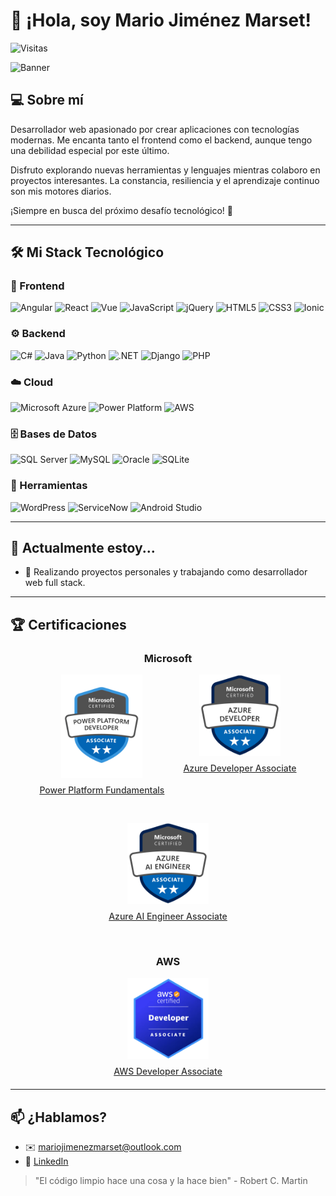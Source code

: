 # 👋 ¡Hola, soy Mario Jiménez Marset!

![Visitas](https://visitor-badge.laobi.icu/badge?page_id=marsett.marsett&left_color=gray&right_color=blue)

![Banner](https://i.pinimg.com/originals/38/a7/69/38a769ed038d1bf50a2a052e458c6f3b.gif)

## 💻 Sobre mí
Desarrollador web apasionado por crear aplicaciones con tecnologías modernas. Me encanta tanto el frontend como el backend, aunque tengo una debilidad especial por este último. 

Disfruto explorando nuevas herramientas y lenguajes mientras colaboro en proyectos interesantes. La constancia, resiliencia y el aprendizaje continuo son mis motores diarios.

¡Siempre en busca del próximo desafío tecnológico! 🚀

---

## 🛠️ Mi Stack Tecnológico

### 🎨 Frontend
![Angular](https://img.shields.io/badge/-Angular-DD0031?style=flat-square&logo=angular)
![React](https://img.shields.io/badge/-React-61DAFB?style=flat-square&logo=react&logoColor=black)
![Vue](https://img.shields.io/badge/-Vue-4FC08D?style=flat-square&logo=vue.js&logoColor=white)
![JavaScript](https://img.shields.io/badge/-JavaScript-F7DF1E?style=flat-square&logo=javascript&logoColor=black)
![jQuery](https://img.shields.io/badge/-jQuery-0769AD?style=flat-square&logo=jquery&logoColor=white)
![HTML5](https://img.shields.io/badge/-HTML5-E34F26?style=flat-square&logo=html5&logoColor=white)
![CSS3](https://img.shields.io/badge/-CSS3-1572B6?style=flat-square&logo=css3)
![Ionic](https://img.shields.io/badge/-Ionic-3880FF?style=flat-square&logo=ionic&logoColor=white)

### ⚙️ Backend
![C#](https://img.shields.io/badge/-C%23-239120?style=flat-square&logo=c-sharp&logoColor=white)
![Java](https://img.shields.io/badge/-Java-007396?style=flat-square&logo=java&logoColor=white)
![Python](https://img.shields.io/badge/-Python-3776AB?style=flat-square&logo=python&logoColor=white)
![.NET](https://img.shields.io/badge/-.NET-512BD4?style=flat-square&logo=.net&logoColor=white)
![Django](https://img.shields.io/badge/-Django-092E20?style=flat-square&logo=django)
![PHP](https://img.shields.io/badge/-PHP-777BB4?style=flat-square&logo=php&logoColor=white)

### ☁️ Cloud
![Microsoft Azure](https://img.shields.io/badge/-Azure-0078D4?style=flat-square&logo=microsoft-azure&logoColor=white)
![Power Platform](https://img.shields.io/badge/-Power%20Platform-742774?style=flat-square&logo=microsoft-powerapps&logoColor=white)
![AWS](https://img.shields.io/badge/-AWS-FF9900?style=flat-square&logo=amazon-aws&logoColor=white)

### 🗄️ Bases de Datos
![SQL Server](https://img.shields.io/badge/-SQL%20Server-CC2927?style=flat-square&logo=microsoft-sql-server&logoColor=white)
![MySQL](https://img.shields.io/badge/-MySQL-4479A1?style=flat-square&logo=mysql&logoColor=white)
![Oracle](https://img.shields.io/badge/-Oracle-FF0000?style=flat-square&logo=oracle&logoColor=white)
![SQLite](https://img.shields.io/badge/-SQLite-003B57?style=flat-square&logo=sqlite&logoColor=white)

### 🧰 Herramientas
![WordPress](https://img.shields.io/badge/-WordPress-21759B?style=flat-square&logo=wordpress&logoColor=white)
![ServiceNow](https://img.shields.io/badge/-ServiceNow-00A1E0?style=flat-square&logo=servicenow&logoColor=white)
![Android Studio](https://img.shields.io/badge/-Android%20Studio-3DDC84?style=flat-square&logo=android-studio&logoColor=white)

---

## 🌱 Actualmente estoy...
- 💼 Realizando proyectos personales y trabajando como desarrollador web full stack.
---

## 🏆 Certificaciones

<div align="center">
  <h3>Microsoft</h3>
  <div style="display: flex; justify-content: center; gap: 30px; flex-wrap: wrap; margin-bottom: 40px;">
    <div align="center">
      <a href="https://learn.microsoft.com/es-es/users/mariojimenezmarset-5547/credentials/49fe011e61bf1ec8?ref=https%3A%2F%2Fwww.linkedin.com%2F">
        <img src="./assets/power_platform_developer.png" alt="Power Platform Fundamentals" width="130px" />
        <p style="margin-top: 8px; color: #333; font-weight: 500;">Power Platform Fundamentals</p>
      </a>
    </div>
    <div align="center">
      <a href="https://learn.microsoft.com/api/credentials/share/es-es/MarioJimenezMarset-5547/C0A404BD8891E1B1?sharingId=1C9169A92F4DA389">
        <img src="./assets/azure_developer.png" alt="Azure Developer Associate" width="130px" />
        <p style="margin-top: 8px; color: #333; font-weight: 500;">Azure Developer Associate</p>
      </a>
    </div>
    <div align="center">
      <a href="https://learn.microsoft.com/api/credentials/share/es-es/MarioJimenezMarset-5547/9F6B4692A8B7C08A?sharingId=1C9169A92F4DA389">
        <img src="./assets/azure_ai_engineer.png" alt="Azure AI Engineer Associate" width="130px" />
        <p style="margin-top: 8px; color: #333; font-weight: 500;">Azure AI Engineer Associate</p>
      </a>
    </div>
  </div>
  <h3>AWS</h3>
  <div align="center" style="margin-bottom: 20px;">
    <a href="https://www.credly.com/badges/07057379-d3cc-44a1-abf4-7055b8eb8a54">
      <img src="./assets/aws_developer.png" alt="AWS Developer Associate" width="130px" />
      <p style="margin-top: 8px; color: #333; font-weight: 500;">AWS Developer Associate</p>
    </a>
  </div>
</div>

---

## 📫 ¿Hablamos?
- ✉️ [mariojimenezmarset@outlook.com](mailto:mariojimenezmarset@outlook.com)
- 🔗 [LinkedIn](https://www.linkedin.com/in/mario-jiménez-marset-51489825a)

> "El código limpio hace una cosa y la hace bien" - Robert C. Martin

